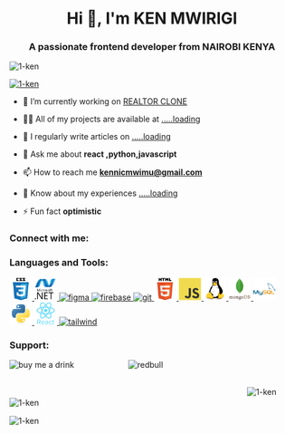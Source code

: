 <h1 align="center">Hi 👋, I'm KEN MWIRIGI</h1>
<h3 align="center">A passionate frontend developer from NAIROBI KENYA</h3>

<p align="left"> <img src="https://komarev.com/ghpvc/?username=1-ken&label=Profile%20views&color=0e75b6&style=flat" alt="1-ken" /> </p>

<p align="left"> <a href="https://github.com/ryo-ma/github-profile-trophy"><img src="https://github-profile-trophy.vercel.app/?username=1-ken" alt="1-ken" /></a> </p>

- 🔭 I’m currently working on [REALTOR CLONE](https://realtorreal.netlify.app/)

- 👨‍💻 All of my projects are available at [.....loading](.....loading)

- 📝 I regularly write articles on [.....loading](.....loading)

- 💬 Ask me about **react ,python,javascript**

- 📫 How to reach me **kennicmwimu@gmail.com**

- 📄 Know about my experiences [.....loading](.....loading)

- ⚡ Fun fact **optimistic**

<h3 align="left">Connect with me:</h3>
<p align="left">
</p>

<h3 align="left">Languages and Tools:</h3>
<p align="left"> <a href="https://www.w3schools.com/css/" target="_blank" rel="noreferrer"> <img src="https://raw.githubusercontent.com/devicons/devicon/master/icons/css3/css3-original-wordmark.svg" alt="css3" width="40" height="40"/> </a> <a href="https://dotnet.microsoft.com/" target="_blank" rel="noreferrer"> <img src="https://raw.githubusercontent.com/devicons/devicon/master/icons/dot-net/dot-net-original-wordmark.svg" alt="dotnet" width="40" height="40"/> </a> <a href="https://www.figma.com/" target="_blank" rel="noreferrer"> <img src="https://www.vectorlogo.zone/logos/figma/figma-icon.svg" alt="figma" width="40" height="40"/> </a> <a href="https://firebase.google.com/" target="_blank" rel="noreferrer"> <img src="https://www.vectorlogo.zone/logos/firebase/firebase-icon.svg" alt="firebase" width="40" height="40"/> </a> <a href="https://git-scm.com/" target="_blank" rel="noreferrer"> <img src="https://www.vectorlogo.zone/logos/git-scm/git-scm-icon.svg" alt="git" width="40" height="40"/> </a> <a href="https://www.w3.org/html/" target="_blank" rel="noreferrer"> <img src="https://raw.githubusercontent.com/devicons/devicon/master/icons/html5/html5-original-wordmark.svg" alt="html5" width="40" height="40"/> </a> <a href="https://developer.mozilla.org/en-US/docs/Web/JavaScript" target="_blank" rel="noreferrer"> <img src="https://raw.githubusercontent.com/devicons/devicon/master/icons/javascript/javascript-original.svg" alt="javascript" width="40" height="40"/> </a> <a href="https://www.linux.org/" target="_blank" rel="noreferrer"> <img src="https://raw.githubusercontent.com/devicons/devicon/master/icons/linux/linux-original.svg" alt="linux" width="40" height="40"/> </a> <a href="https://www.mongodb.com/" target="_blank" rel="noreferrer"> <img src="https://raw.githubusercontent.com/devicons/devicon/master/icons/mongodb/mongodb-original-wordmark.svg" alt="mongodb" width="40" height="40"/> </a> <a href="https://www.mysql.com/" target="_blank" rel="noreferrer"> <img src="https://raw.githubusercontent.com/devicons/devicon/master/icons/mysql/mysql-original-wordmark.svg" alt="mysql" width="40" height="40"/> </a> <a href="https://www.python.org" target="_blank" rel="noreferrer"> <img src="https://raw.githubusercontent.com/devicons/devicon/master/icons/python/python-original.svg" alt="python" width="40" height="40"/> </a> <a href="https://reactjs.org/" target="_blank" rel="noreferrer"> <img src="https://raw.githubusercontent.com/devicons/devicon/master/icons/react/react-original-wordmark.svg" alt="react" width="40" height="40"/> </a> <a href="https://tailwindcss.com/" target="_blank" rel="noreferrer"> <img src="https://www.vectorlogo.zone/logos/tailwindcss/tailwindcss-icon.svg" alt="tailwind" width="40" height="40"/> </a> </p>

<h3 align="left">Support:</h3>
<p><a href="https://www.buymeacoffee.com/buy me a drink"> <img align="left" src="https://cdn.buymeacoffee.com/buttons/v2/default-yellow.png" height="50" width="210" alt="buy me a drink" /></a><a href="https://ko-fi.com/redbull"> <img align="left" src="https://cdn.ko-fi.com/cdn/kofi3.png?v=3" height="50" width="210" alt="redbull" /></a></p><br><br>

<p><img align="left" src="https://github-readme-stats.vercel.app/api/top-langs?username=1-ken&show_icons=true&locale=en&layout=compact" alt="1-ken" /></p>

<p>&nbsp;<img align="center" src="https://github-readme-stats.vercel.app/api?username=1-ken&show_icons=true&locale=en" alt="1-ken" /></p>

<p><img align="center" src="https://github-readme-streak-stats.herokuapp.com/?user=1-ken&" alt="1-ken" /></p>
